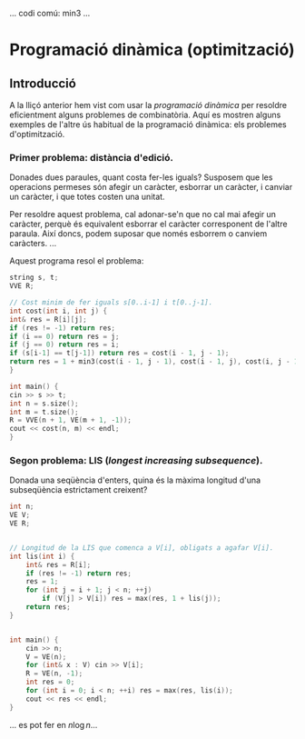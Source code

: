 ... codi comú: min3 ...

# Programació dinàmica (optimització)

## Introducció

A la lliçó anterior hem vist
com usar la _programació dinàmica_
per resoldre eficientment alguns problemes de combinatòria.
Aquí es mostren alguns exemples de l'altre ús habitual
de la programació dinàmica:
els problemes d'optimització.

### Primer problema: distància d'edició.

Donades dues paraules, quant costa fer-les iguals?
Susposem que les operacions permeses són
afegir un caràcter, esborrar un caràcter, i canviar un caràcter,
i que totes costen una unitat.

Per resoldre aquest problema,
cal adonar-se'n que no cal mai afegir un caràcter,
perquè és equivalent esborrar el caràcter corresponent de l'altre paraula.
Així doncs, podem suposar que només esborrem o canviem caràcters.
...

Aquest programa resol el problema:

```c++
string s, t;
VVE R;

// Cost minim de fer iguals s[0..i-1] i t[0..j-1].
int cost(int i, int j) {
int& res = R[i][j];
if (res != -1) return res;
if (i == 0) return res = j;
if (j == 0) return res = i;
if (s[i-1] == t[j-1]) return res = cost(i - 1, j - 1);
return res = 1 + min3(cost(i - 1, j - 1), cost(i - 1, j), cost(i, j - 1));
}

int main() {
cin >> s >> t;
int n = s.size();
int m = t.size();
R = VVE(n + 1, VE(m + 1, -1));
cout << cost(n, m) << endl;
}

```

### Segon problema: LIS (_longest increasing subsequence_).

Donada una seqüència d'enters,
quina és la màxima longitud d'una subseqüència estrictament creixent?

```c++
int n;
VE V;
VE R;


// Longitud de la LIS que comenca a V[i], obligats a agafar V[i].
int lis(int i) {
    int& res = R[i];
    if (res != -1) return res;
    res = 1;
    for (int j = i + 1; j < n; ++j)
        if (V[j] > V[i]) res = max(res, 1 + lis(j));
    return res;
}


int main() {
    cin >> n;
    V = VE(n);
    for (int& x : V) cin >> V[i];
    R = VE(n, -1);
    int res = 0;
    for (int i = 0; i < n; ++i) res = max(res, lis(i));
    cout << res << endl;
}
```

... es pot fer en $n \log n$...

<Autors autors="roura"/>

